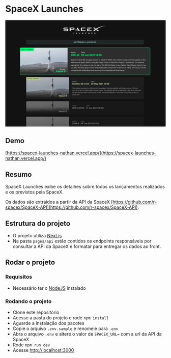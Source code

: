 # SpaceX Launches

![Image SpaceX Launches Nathan](https://raw.githubusercontent.com/nathanopereira/spacex-launches/main/public/print.png)

## Demo
[https://spacex-launches-nathan.vercel.app/](https://spacex-launches-nathan.vercel.app/)

## Resumo
SpaceX Launches exibe os detalhes sobre todos os lançamentos realizados e os previstos pela SpaceX.

Os dados são extraídos a partir da API da SpaceX [https://github.com/r-spacex/SpaceX-API](https://github.com/r-spacex/SpaceX-API).
## Estrutura do projeto
- O projeto utiliza [Next.js](https://nextjs.org/)
- Na pasta `pages/api` estão contidos os endpoints responsáveis por consultar a API da SpaceX e formatar para entregar os dados ao front.

## Rodar o projeto
### Requisitos
- Necessário ter o [NodeJS](https://nodejs.org/en/download/) instalado
### Rodando o projeto
- Clone este repositório
- Acesse a pasta do projeto e rode `npm install`
- Aguarde a instalação dos pacotes
- Copie o arquivo `.env.sample` e renomeie para `.env`
- Abra o arquivo `.env` e altere o valor de `SPACEX_URL=` com a url da API da SpaceX
- Rode `npm run dev`
- Acesse [http://localhost:3000](http://localhost:3000)


